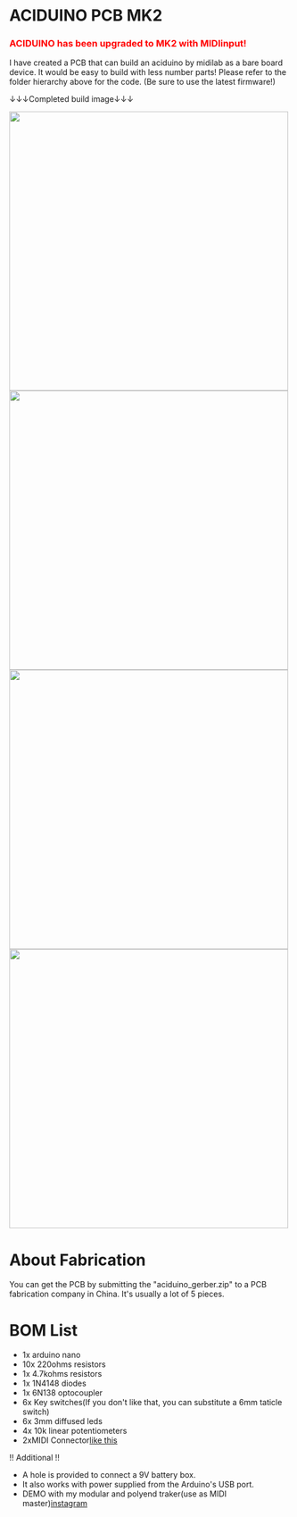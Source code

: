 # ACIDUINO PCB MK2
### <span style="color: red; ">ACIDUINO has been upgraded to MK2 with MIDIinput!</span>
I have created a PCB that can build an aciduino by midilab as a bare board device.
It would be easy to build with less number parts!
Please refer to the folder hierarchy above for the code.
(Be sure to use the latest firmware!)

↓↓↓Completed build image↓↓↓

<img src="https://github.com/midilab/aciduino/raw/master/Hardware/ijnekenamay-PCB/mk2_image5.JPG" width="500">


<img src="https://github.com/midilab/aciduino/raw/master/Hardware/ijnekenamay-PCB/mk2_image1.JPG" width="500">
<img src="https://github.com/midilab/aciduino/raw/master/Hardware/ijnekenamay-PCB/mk2_image2.JPG" width="500">
<img src="https://github.com/midilab/aciduino/raw/master/Hardware/ijnekenamay-PCB/mk2_image3.JPG" width="500">

# About Fabrication
You can get the PCB by submitting the "aciduino_gerber.zip" to a PCB fabrication company in China.
It's usually a lot of 5 pieces.

# BOM List

* 1x arduino nano
* 10x 220ohms resistors
* 1x 4.7kohms resistors
* 1x 1N4148 diodes
* 1x 6N138 optocoupler
* 6x Key switches(If you don't like that, you can substitute a 6mm taticle switch)
* 6x 3mm diffused leds
* 4x 10k linear potentiometers
* 2xMIDI Connector[like this](http://modularanalog.com/?product=midi-jack-5-pin-din-pcb-mount)

!! Additional !!
- A hole is provided to connect a 9V battery box.
- It also works with power supplied from the Arduino's USB port.
- DEMO with my modular and polyend traker(use as MIDI master)[instagram](https://www.instagram.com/reel/CaJfxwNDVI4/?utm_source=ig_web_copy_link)
